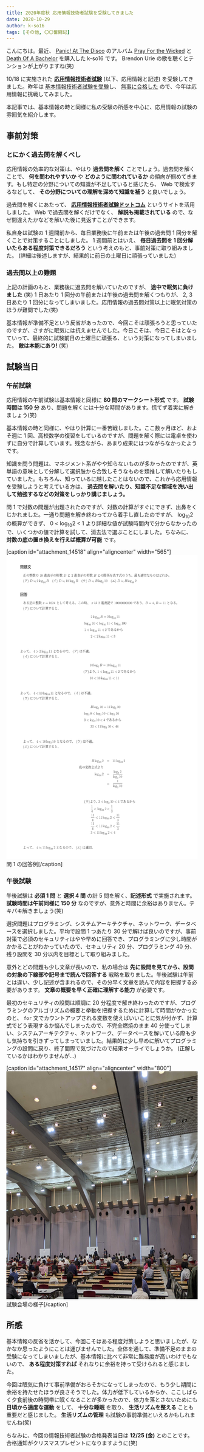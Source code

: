 ```yaml
---
title: 2020年度秋 応用情報技術者試験を受験してきました
date: 2020-10-29
author: k-so16
tags: [その他, 〇〇奮闘記]
---
```


こんにちは。最近、 [Panic! At The Disco](https://panicatthedisco.com/) のアルバム [Pray For the Wicked](https://patd.lnk.to/prayforthewicked) と [Death Of A Bachelor](https://patd.lnk.to/deathofabachelor) を購入した k-so16 です。 Brendon Urie の歌を聴くとテンションが上がりますね(笑)

10/18 に実施された **[応用情報技術者試験](https://www.jitec.ipa.go.jp/1_11seido/ap.html)**  (以下、応用情報と記述) を受験してきました。昨年は [基本情報技術者試験を受験](took-fe-2019-autumn-exam)し、 [無事に合格した](passed-fe-2019-autumn-exam) ので、今年は応用情報に挑戦してみました。

本記事では、基本情報の時と同様に私の受験の所感を中心に、応用情報の試験の雰囲気を紹介します。

## 事前対策

### とにかく過去問を解くべし

応用情報の効率的な対策は、やはり **過去問を解く** ことでしょう。過去問を解くことで、 **何を問われやすいか** や **どのように問われているか** の傾向が掴めてきます。もし特定の分野についての知識が不足していると感じたら、 Web で検索するなどして、 **その分野についての理解を深めて知識を補う** と良いでしょう。

過去問を解くにあたって、 **[応用情報技術者試験ドットコム](https://www.ap-siken.com/)** というサイトを活用しました。 Web で過去問を解くだけでなく、 **解説も掲載されている** ので、なぜ間違えたかなどを解いた後に見返すことができます。

私自身は試験の 1 週間前から、毎日業務後に午前または午後の過去問 1 回分を解くことで対策することにしました。 1 週間前とはいえ、 **毎日過去問を 1 回分解いたらある程度対策できるだろう** という考えのもと、事前対策に取り組みました。 (詳細は後述しますが、結果的に前日の土曜日に頑張っていました)
### 過去問以上の難題

上記の計画のもと、業務後に過去問を解いていたのですが、 **途中で眠気に負けました** (笑) 1 日あたり 1 回分の午前または午後の過去問を解くつもりが、 2, 3 日あたり 1 回分になってしまいました。応用情報の過去問対策以上に眠気対策のほうが難問でした(笑)

基本情報が準備不足という反省があったので、今回こそは頑張ろうと思っていたのですが、さすがに眠気には抗えませんでした。今日こそは、今日こそはとなっていって、最終的に試験前日の土曜日に頑張る、という対策になってしまいました。 **敵は本能にあり!** (笑)

## 試験当日

### 午前試験

応用情報の午前試験は基本情報と同様に **80 問のマークシート形式** です。 **試験時間は 150 分** あり、問題を解くには十分な時間があります。慌てず着実に解きましょう(笑)

基本情報の時と同様に、やはり計算に一番苦戦しました。ここ数ヶ月ほど、およそ週に 1 回、高校数学の復習をしているのですが、問題を解く際には電卓を使わずに自分で計算しています。残念ながら、あまり成果にはつながらなかったようです。

知識を問う問題は、マネジメント系がやや知らないものが多かったのですが、英単語の意味として分解して選択肢から合致しそうなものを類推して解いたりもしていました。もちろん、知っているに越したことはないので、これから応用情報を受験しようと考えている方は、 **過去問を解いたり、知識不足な領域を洗い出して勉強するなどの対策をしっかり講じましょう。**

問 1 で対数の問題が出題されたのですが、対数の計算がすぐにできず、出鼻をくじかれました。一通り問題を解き終わってから着手し直したのですが、 log<sub>10</sub>2 の概算ができず、 0 &lt; log<sub>10</sub>2 &lt; 1 より詳細な値が試験時間内で分からなかったので、いくつかの値で計算を試して、消去法で選ぶことにしました。ちなみに、 **対数の底の置き換えを行えば概算が可能** です。

[caption id="attachment_14518" align="aligncenter" width="565"]<a href="images/took-ap-2020-autumn-exam-1.png"><img src="images/took-ap-2020-autumn-exam-1.png" alt="" width="565" height="800" class="size-full wp-image-14518" /></a> 問 1 の回答例[/caption]

### 午後試験

午後試験は **必須 1 問** と **選択 4 問** の計 5 問を解く、**記述形式** で実施されます。 **試験時間は午前同様に 150 分**  なのですが、意外と時間に余裕はありません。テキパキ解きましょう(笑)

選択問題はプログラミング、システムアーキテクチャ、ネットワーク、データベースを選択しました。平均で設問 1 つあたり 30 分で解けば良いのですが、事前対策で必須のセキュリティはやや早めに回答でき、プログラミングに少し時間がかかることがわかっていたので、セキュリティ 20 分、プログラミング 40 分、残り設問を 30 分以内を目標として取り組みました。

意外とどの問題も少し文章が長いので、私の場合は **先に設問を見てから、設問の対象の下線部や記号まで読んで回答する** 戦略を取りました。午後試験は午前とは違い、少し記述が含まれるので、その分早く文章を読んで内容を把握する必要があります。 **文章の概要を早く正確に理解する能力** が必要です。

最初のセキュリティの設問は順調に 20 分程度で解き終わったのですが、プログラミングのアルゴリズムの概要と挙動を把握するために計算して時間がかかったのと、 `for` 文でカウントアップされる変数を使えばいいことに気が付かず、計算式でどう表現するか悩んでしまったので、不完全燃焼のまま 40 分使ってしまい、システムアーキテクチャ、ネットワーク、データベースを解いている際も少し気持ちを引きずってしまっていました。結果的に少し早めに解いてプログラミングの設問に戻り、終了間際で気づけたので結果オーライでしょうか。 (正解しているかはわかりませんが...)

[caption id="attachment_14517" align="aligncenter" width="800"]<a href="images/took-ap-2020-autumn-exam-2.jpg"><img src="images/took-ap-2020-autumn-exam-2.jpg" alt="" width="800" height="600" class="size-full wp-image-14517" /></a> 試験会場の様子[/caption]

## 所感

基本情報の反省を活かして、今回こそはある程度対策しようと思いましたが、なかなか思ったようにことは運びませんでした。全体を通して、準備不足のままの受験になってしまいましたが、基本情報に比べて非常に難易度が高いわけでもないので、 **ある程度対策すれば** それなりに余裕を持って受けられると感じました。

今回は眠気に負けて事前準備がおろそかになってしまったので、もう少し期間に余裕を持たせたほうが良さそうでした。体力が低下しているからか、ここしばらく夕食前後の時間帯に眠くなることが多かったので、体力を落とさないためにも **日頃から適度な運動** をして、 **十分な睡眠** を取り、 **生活リズムを整える** ことも重要だと感じました。 **生活リズムの管理** も試験の事前準備といえるかもしれませんね(笑)

ちなみに、今回の情報技術者試験の合格発表当日は **12/25 (金)** とのことです。合格通知がクリスマスプレゼントになりますように(笑)